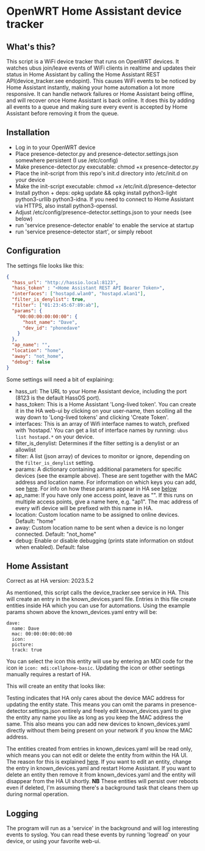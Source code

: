 # OpenWRT Home Assistant device tracker

## What's this? ##
This script is a WiFi device tracker that runs on OpenWRT devices. It watches ubus join/leave events of WiFi clients in realtime and updates their status in
Home Assistant by calling the Home Assistant REST API(device_tracker.see endopint). This causes WiFi events to be noticed by Home Assistant instantly, making your home automation a lot more responsive.
It can handle network failures or Home Assistant being offline, and will recover once Home Assistant is back online. It does this by adding all events to a queue and making
sure every event is accepted by Home Assistant before removing it from the queue.

## Installation ##

* Log in to your OpenWRT device
* Place presence-detector.py and presence-detector.settings.json somewhere persistent (I use /etc/config)
* Make presence-detector.py executable: chmod +x presence-detector.py
* Place the init-script from this repo's init.d directory into /etc/init.d on your device
* Make the init-script executable: chmod +x /etc/init.d/presence-detector
* Install python + deps: opkg update && opkg install python3-light python3-urllib python3-idna. If you need to connect to Home Assistant via HTTPS, also install python3-openssl.
* Adjust /etc/config/presence-detector.settings.json to your needs (see below)
* run 'service presence-detector enable' to enable the service at startup
* run 'service presence-detector start', or simply reboot

## Configuration ##
The settings file looks like this:

```json
{
  "hass_url": "http://hassio.local:8123",
  "hass_token" : "<Home Assistant REST API Bearer Token>",
  "interfaces": ["hostapd.wlan0", "hostapd.wlan1"],
  "filter_is_denylist": true,
  "filter": ["01:23:45:67:89:ab"],
  "params": {
    "00:00:00:00:00:00": {
      "host_name": "Dave",
      "dev_id": "phonedave"
    }
  },
  "ap_name": "",
  "location": "home",
  "away": "not_home",
  "debug": false
}
```

Some settings will need a bit of explaining:
* hass_url: The URL to your Home Assistant device, including the port (8123 is the default HassOS port).
* hass_token: This is a Home Assistant 'Long-lived token'. You can create it in the HA web-ui by clicking on your user-name,
  then scolling all the way down to 'Long-lived tokens' and clicking 'Create Token'.
* interfaces: This is an array of Wifi interface names to watch, prefixed with 'hostapd.' You can get a list of interface names by running: `ubus list hostapd.*` on your device.
* filter_is_denylist: Determines if the filter setting is a denylist or an allowlist
* filter: A list (json array) of devices to monitor or ignore, depending on the `filter_is_denylist` setting.
* params: A dictionary containing additional parameters for specific devices (see the example above). These are sent together with the MAC address and location name. For information on which keys you can add, see [here](https://www.home-assistant.io/integrations/device_tracker/#device_trackersee-service). For info on how these params appear in HA see [below](#home-assistant)
* ap_name: If you have only one access point, leave as "". If this runs on multiple access points, give a name here, e.g. "ap1". The mac address of every wifi device will be prefixed with this name in HA.
* location: Custom location name to be assigned to online devices. Default: "home"
* away: Custom location name to be sent when a device is no longer connected. Default: "not_home"
* debug: Enable or disable debugging (prints state information on stdout when enabled). Default: false

## Home Assistant ##
Correct as at HA version: 2023.5.2

As mentioned, this script calls the device_tracker.see service in HA. This will create an entry in the known_devices.yaml file. Entries in this file create entities inside HA which you can use for automations. Using the example params shown above the known_devices.yaml entry will be:
```
dave:
  name: Dave
  mac: 00:00:00:00:00:00
  icon:
  picture:
  track: true
```
You can select the icon this entity will use by entering an MDI code for the icon ie `icon: mdi:cellphone-basic`. Updating the icon or other seetings manually requires a restart of HA.

This will create an entity that looks like:

Testing indicates that HA only cares about the device MAC address for updating the entity state. This means you can omit the params in presence-detector.settings.json entirely and freely edit known_devices.yaml to give the entity any name you like as long as you keep the MAC address the same. This also means you can add new devices to known_devices.yaml directly without them being present on your network if you know the MAC address.

The entities created from entries in known_devices.yaml will be read only, which means you can not edit or delete the entity from within the HA UI. The reason for this is explained [here](https://www.home-assistant.io/faq/unique_id). If you want to edit an entity, change the entry in known_devices.yaml and restart Home Assistant. If you want to delete an entity then remove it from known_devices.yaml and the entity will disappear from the HA UI shortly. **NB** These entities will persist over reboots even if deleted, I'm assuming there's a background task that cleans them up during normal operation.


## Logging ##
The program will run as a 'service' in the background and will log interesting events to syslog.
You can read these events by running 'logread' on your device, or using your favorite web-ui. 
